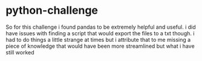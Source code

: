 # python-challenge
So for this challenge i found pandas to be extremely helpful and useful. i did have issues with finding a script that would export the files to a txt though. 
i had to do things a little strange at times but i attribute that to me missing a piece of knowledge that would have been more streamlined but what i have still worked
